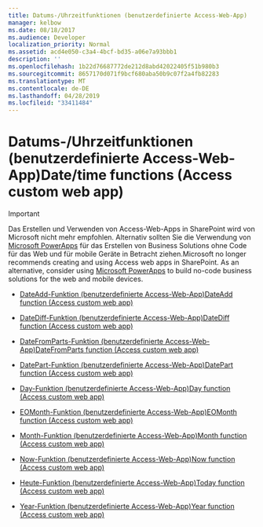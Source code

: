 ```yaml
---
title: Datums-/Uhrzeitfunktionen (benutzerdefinierte Access-Web-App)
manager: kelbow
ms.date: 08/18/2017
ms.audience: Developer
localization_priority: Normal
ms.assetid: acd4e050-c3a4-4bcf-bd35-a06e7a93bbb1
description: ''
ms.openlocfilehash: 1b22d76687772de212d8abd42022405f51b980b3
ms.sourcegitcommit: 8657170d071f9bcf680aba50b9c07f2a4fb82283
ms.translationtype: MT
ms.contentlocale: de-DE
ms.lasthandoff: 04/28/2019
ms.locfileid: "33411484"
---
```

# <a name="datetime-functions-access-custom-web-app"></a><span data-ttu-id="539ae-102">Datums-/Uhrzeitfunktionen (benutzerdefinierte Access-Web-App)</span><span class="sxs-lookup"><span data-stu-id="539ae-102">Date/time functions (Access custom web app)</span></span>

> [!IMPORTANT]
> <span data-ttu-id="539ae-p101">Das Erstellen und Verwenden von Access-Web-Apps in SharePoint wird von Microsoft nicht mehr empfohlen. Alternativ sollten Sie die Verwendung von [Microsoft PowerApps](https://powerapps.microsoft.com/en-us/) für das Erstellen von Business Solutions ohne Code für das Web und für mobile Geräte in Betracht ziehen.</span><span class="sxs-lookup"><span data-stu-id="539ae-p101">Microsoft no longer recommends creating and using Access web apps in SharePoint. As an alternative, consider using [Microsoft PowerApps](https://powerapps.microsoft.com/en-us/) to build no-code business solutions for the web and mobile devices.</span></span> 


- [<span data-ttu-id="539ae-105">DateAdd-Funktion (benutzerdefinierte Access-Web-App)</span><span class="sxs-lookup"><span data-stu-id="539ae-105">DateAdd function (Access custom web app)</span></span>](dateadd-function-access-custom-web-app.md)
    
- [<span data-ttu-id="539ae-106">DateDiff-Funktion (benutzerdefinierte Access-Web-App)</span><span class="sxs-lookup"><span data-stu-id="539ae-106">DateDiff function (Access custom web app)</span></span>](datediff-function-access-custom-web-app.md)
    
- [<span data-ttu-id="539ae-107">DateFromParts-Funktion (benutzerdefinierte Access-Web-App)</span><span class="sxs-lookup"><span data-stu-id="539ae-107">DateFromParts function (Access custom web app)</span></span>](datefromparts-function-access-custom-web-app.md)
    
- [<span data-ttu-id="539ae-108">DatePart-Funktion (benutzerdefinierte Access-Web-App)</span><span class="sxs-lookup"><span data-stu-id="539ae-108">DatePart function (Access custom web app)</span></span>](datepart-function-access-custom-web-app.md)
    
- [<span data-ttu-id="539ae-109">Day-Funktion (benutzerdefinierte Access-Web-App)</span><span class="sxs-lookup"><span data-stu-id="539ae-109">Day function (Access custom web app)</span></span>](day-function-access-custom-web-app.md)
    
- [<span data-ttu-id="539ae-110">EOMonth-Funktion (benutzerdefinierte Access-Web-App)</span><span class="sxs-lookup"><span data-stu-id="539ae-110">EOMonth function (Access custom web app)</span></span>](eomonth-function-access-custom-web-app.md)
    
- [<span data-ttu-id="539ae-111">Month-Funktion (benutzerdefinierte Access-Web-App)</span><span class="sxs-lookup"><span data-stu-id="539ae-111">Month function (Access custom web app)</span></span>](month-function-access-custom-web-app.md)
    
- [<span data-ttu-id="539ae-112">Now-Funktion (benutzerdefinierte Access-Web-App)</span><span class="sxs-lookup"><span data-stu-id="539ae-112">Now function (Access custom web app)</span></span>](now-function-access-custom-web-app.md)
    
- [<span data-ttu-id="539ae-113">Heute-Funktion (benutzerdefinierte Access-Web-App)</span><span class="sxs-lookup"><span data-stu-id="539ae-113">Today function (Access custom web app)</span></span>](today-function-access-custom-web-app.md)
    
- [<span data-ttu-id="539ae-114">Year-Funktion (benutzerdefinierte Access-Web-App)</span><span class="sxs-lookup"><span data-stu-id="539ae-114">Year function (Access custom web app)</span></span>](year-function-access-custom-web-app.md)
    

